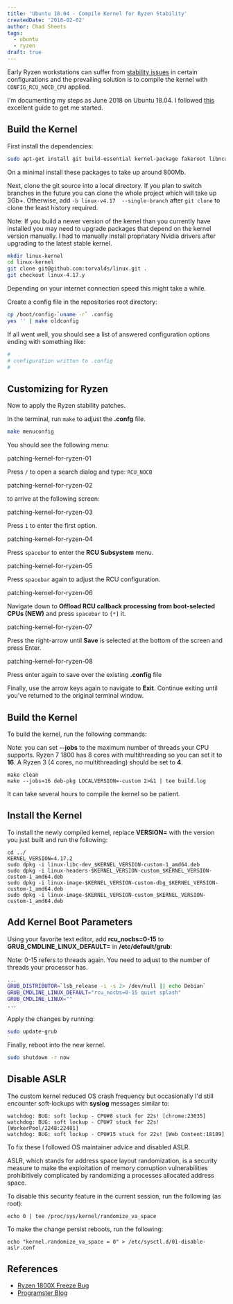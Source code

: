 ```yaml
---
title: 'Ubuntu 18.04 - Compile Kernel for Ryzen Stability'
createdDate: '2018-02-02'
author: Chad Sheets
tags:
  - ubuntu
  - ryzen
draft: true
---
```


Early Ryzen workstations can suffer from [stability issues](https://bugs.launchpad.net/ubuntu/+source/linux/+bug/1690085?comments=all)
in certain configurations and the prevailing solution is to compile the kernel with `CONFIG_RCU_NOCB_CPU` applied.

I'm documenting my steps as June 2018 on Ubuntu 18.04. I followed [this](http://blog.programster.org/ubuntu-16-04-compile-custom-kernel-for-ryzen)
excellent guide to get me started.

## Build the Kernel

First install the dependencies:

```bash
sudo apt-get install git build-essential kernel-package fakeroot libncurses5-dev libssl-dev ccache bison flex -y
```

On a minimal install these packages to take up around 800Mb.

Next, clone the git source into a local directory. If you plan to switch branches in the future
you can clone the whole project which will take up 3Gb+. Otherwise, add `-b linux-v4.17  --single-branch`
after `git clone` to clone the least history required.

Note: If you build a newer version of the kernel than you currently have installed you may need to upgrade packages that
depend on the kernel version manually. I had to manually install propriatary Nvidia drivers after upgrading to the latest stable kernel.

```bash
mkdir linux-kernel
cd linux-kernel
git clone git@github.com:torvalds/linux.git .
git checkout linux-4.17.y
```

Depending on your internet connection speed this might take a while.

Create a config file in the repositories root directory:

```bash
cp /boot/config-`uname -r` .config
yes '' | make oldconfig
```
If all went well, you should see a list of answered configuration options ending with something like:

```bash
#
# configuration written to .config
#
```

## Customizing for Ryzen

Now to apply the Ryzen stability patches.

In the terminal, run `make` to adjust the **.confg** file.

```bash
make menuconfig
```

You should see the following menu:

patching-kernel-for-ryzen-01

Press `/` to open a search dialog and type: `RCU_NOCB`

patching-kernel-for-ryzen-02

to arrive at the following screen:

patching-kernel-for-ryzen-03

Press `1` to enter the first option.

patching-kernel-for-ryzen-04

Press `spacebar` to enter the **RCU Subsystem** menu.

patching-kernel-for-ryzen-05

Press `spacebar` again to adjust the RCU configuration.

patching-kernel-for-ryzen-06

Navigate down to **Offload RCU callback processing from boot-selected CPUs (NEW)** and press
`spacebar` to `[*]` it.

patching-kernel-for-ryzen-07

Press the right-arrow until **Save** is selected at the bottom of the screen and press Enter.

patching-kernel-for-ryzen-08

Press enter again to save over the existing **.config** file

Finally, use the arrow keys again to navigate to **Exit**. Continue exiting until you've
returned to the original terminal window.

## Build the Kernel

To build the kernel, run the following commands:

Note: you can set **--jobs** to the maximum number of threads your CPU supports. Ryzen 7 1800 has
8 cores with multithreading so you can set it to **16**. A Ryzen 3 (4 cores, no multithreading) should
be set to **4**.

```
make clean
make --jobs=16 deb-pkg LOCALVERSION=-custom 2>&1 | tee build.log
```

It can take several hours to compile the kernel so be patient.

## Install the Kernel

To install the newly compiled kernel, replace **VERSION=** with the version you just built and run the following:

```
cd ../
KERNEL_VERSION=4.17.2
sudo dpkg -i linux-libc-dev_$KERNEL_VERSION-custom-1_amd64.deb
sudo dpkg -i linux-headers-$KERNEL_VERSION-custom_$KERNEL_VERSION-custom-1_amd64.deb
sudo dpkg -i linux-image-$KERNEL_VERSION-custom-dbg_$KERNEL_VERSION-custom-1_amd64.deb
sudo dpkg -i linux-image-$KERNEL_VERSION-custom_$KERNEL_VERSION-custom-1_amd64.deb
```

## Add Kernel Boot Parameters

Using your favorite text editor, add **rcu_nocbs=0-15** to **GRUB_CMDLINE_LINUX_DEFAULT=** in **/etc/default/grub**:

Note: 0-15 refers to threads again. You need to adjust to the number of threads your processor has.

```bash
...
GRUB_DISTRIBUTOR=`lsb_release -i -s 2> /dev/null || echo Debian`
GRUB_CMDLINE_LINUX_DEFAULT="rcu_nocbs=0-15 quiet splash"
GRUB_CMDLINE_LINUX=""
...
```

Apply the changes by running:

```bash
sudo update-grub
```

Finally, reboot into the new kernel.

```bash
sudo shutdown -r now
```

## Disable ASLR

The custom kernel reduced OS crash frequency but occasionally I'd still encounter soft-lockups with **syslog** messages
similar to:

```
watchdog: BUG: soft lockup - CPU#8 stuck for 22s! [chrome:23035]
watchdog: BUG: soft lockup - CPU#7 stuck for 22s! [WorkerPool/2248:22481]
watchdog: BUG: soft lockup - CPU#15 stuck for 22s! [Web Content:18189]
```

To fix these I followed OS maintainer advice and disabled ASLR.

ASLR, which stands for address space layout randomization, is a security measure to make the exploitation of memory corruption
vulnerabilities prohibitively complicated by randomizing a processes allocated address space.

To disable this security feature in the current session, run the following (as root):

```
echo 0 | tee /proc/sys/kernel/randomize_va_space
```

To make the change persist reboots, run the following:

```
echo "kernel.randomize_va_space = 0" > /etc/sysctl.d/01-disable-aslr.conf
```

## References

* [Ryzen 1800X Freeze Bug](https://bugs.launchpad.net/ubuntu/+source/linux/+bug/1690085)
* [Programster Blog](http://blog.programster.org/how-to-disable-aslr)